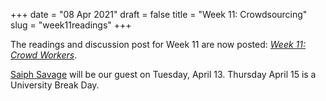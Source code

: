 +++
date = "08 Apr 2021"
draft = false
title = "Week 11: Crowdsourcing"
slug = "week11readings"
+++

The readings and discussion post for Week 11 are now posted: [_Week 11: Crowd Workers_](https://github.com/csethics/csethics.github.io/discussions/36).

[Saiph Savage](http://www.saiph.org/) will be our guest on Tuesday,
April 13. Thursday April 15 is a University Break Day.


